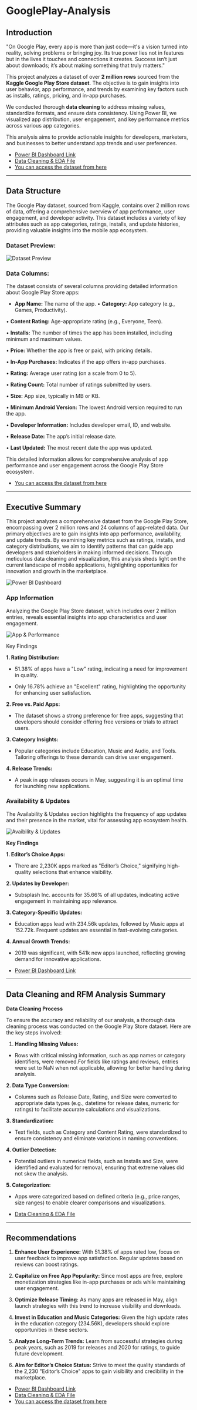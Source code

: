 # **GooglePlay-Analysis**

## **Introduction**

"On Google Play, every app is more than just code—it's a vision turned into reality, solving problems or bringing joy. Its true power lies not in features but in the lives it touches and connections it creates. Success isn’t just about downloads; it’s about making something that truly matters."

This project analyzes a dataset of over **2 million rows** sourced from the **Kaggle Google Play Store dataset**. The objective is to gain insights into user behavior, app performance, and trends by examining key factors such as installs, ratings, pricing, and in-app purchases.

We conducted thorough **data cleaning** to address missing values, standardize formats, and ensure data consistency. Using Power BI, we visualized app distribution, user engagement, and key performance metrics across various app categories.

This analysis aims to provide actionable insights for developers, marketers, and businesses to better understand app trends and user preferences.


- [Power BI Dashboard Link](https://github.com/NishaChandila/GooglePlay-Analysis/blob/main/GooglePlay-dashboard.pdf)  
- [Data Cleaning & EDA File](https://github.com/NishaChandila/GooglePlay-Analysis/blob/main/GooglePlay-DC.ipynb)
- [You can access the dataset from here](https://www.kaggle.com/datasets/gauthamp10/google-playstore-apps)

----

## **Data Structure**

The Google Play dataset, sourced from Kaggle, contains over 2 million rows of data, offering a comprehensive overview of app performance, user engagement, and developer activity. This dataset includes a variety of key attributes such as app categories, ratings, installs, and update histories, providing valuable insights into the mobile app ecosystem.

### **Dataset Preview:**
![Dataset Preview](https://github.com/NishaChandila/project-assets/blob/main/data.PNG?raw=true)  

### **Data Columns:**
The dataset consists of several columns providing detailed information about Google Play Store apps:

- **App Name:** The name of the app.
•	**Category:** App category (e.g., Games, Productivity).

•	**Content Rating:** Age-appropriate rating (e.g., Everyone, Teen).

•	**Installs:** The number of times the app has been installed, including minimum and maximum values.

•	**Price:** Whether the app is free or paid, with pricing details.

•	**In-App Purchases:** Indicates if the app offers in-app purchases.

•	**Rating:** Average user rating (on a scale from 0 to 5).

•	**Rating Count:** Total number of ratings submitted by users.

•	**Size:** App size, typically in MB or KB.

•	**Minimum Android Version:** The lowest Android version required to run the app.

•	**Developer Information:** Includes developer email, ID, and website.

•	**Release Date:** The app’s initial release date.

•	**Last Updated:** The most recent date the app was updated.

This detailed information allows for comprehensive analysis of app performance and user engagement across the Google Play Store ecosystem.

- [You can access the dataset from here](https://www.kaggle.com/datasets/gauthamp10/google-playstore-apps)
---

## **Executive Summary**

This project analyzes a comprehensive dataset from the Google Play Store, encompassing over 2 million rows and 24 columns of app-related data. Our primary objectives are to gain insights into app performance, availability, and update trends. By examining key metrics such as ratings, installs, and category distributions, we aim to identify patterns that can guide app developers and stakeholders in making informed decisions. Through meticulous data cleaning and visualization, this analysis sheds light on the current landscape of mobile applications, highlighting opportunities for innovation and growth in the marketplace.

![Power BI Dashboard](https://github.com/NishaChandila/project-assets/blob/main/googleplay1.PNG)

### **App Information**

Analyzing the Google Play Store dataset, which includes over 2 million entries, reveals essential insights into app characteristics and user engagement.

![App & Performance](https://github.com/NishaChandila/project-assets/blob/main/googleplay2.PNG?raw=true) 

Key Findings

**1. Rating Distribution:**

- 51.38% of apps have a "Low" rating, indicating a need for improvement in quality.

- Only 16.78% achieve an "Excellent" rating, highlighting the opportunity for enhancing user satisfaction.


**2.	Free vs. Paid Apps:**

- The dataset shows a strong preference for free apps, suggesting that developers should consider offering free versions or trials to attract users.

**3.	Category Insights:**

- Popular categories include Education, Music and Audio, and Tools. Tailoring offerings to these demands can drive user engagement.

**4.	Release Trends:**
 
- A peak in app releases occurs in May, suggesting it is an optimal time for launching new applications.


### **Availability & Updates**

The Availability & Updates section highlights the frequency of app updates and their presence in the market, vital for assessing app ecosystem health.

![Avaibility & Updates](https://github.com/NishaChandila/project-assets/blob/main/googleplay3.PNG)  


**Key Findings**

**1.	Editor’s Choice Apps:**

- There are 2,230K apps marked as "Editor’s Choice," signifying high-quality selections that enhance visibility.

**2.	Updates by Developer:**

- Subsplash Inc. accounts for 35.66% of all updates, indicating active engagement in maintaining app relevance.

**3.	Category-Specific Updates:**

- Education apps lead with 234.56k updates, followed by Music apps at 152.72k. Frequent updates are essential in fast-evolving categories.

**4.	Annual Growth Trends:**

- 2019 was significant, with 541k new apps launched, reflecting growing demand for innovative applications.


- [Power BI Dashboard Link](https://github.com/NishaChandila/GooglePlay-Analysis/blob/main/GooglePlay-dashboard.pdf)
  
---

## **Data Cleaning and RFM Analysis Summary**

**Data Cleaning Process**

To ensure the accuracy and reliability of our analysis, a thorough data cleaning process was conducted on the Google Play Store dataset. Here are the key steps involved:

1. **Handling Missing Values:**

- Rows with critical missing information, such as app names or category identifiers, were removed.For fields like ratings and reviews, entries were set to NaN when not applicable, allowing for better handling during analysis.
  
**2. Data Type Conversion:**

- Columns such as Release Date, Rating, and Size were converted to appropriate data types (e.g., datetime for release dates, numeric for ratings) to facilitate accurate calculations and visualizations.
  
**3. Standardization:**

- Text fields, such as Category and Content Rating, were standardized to ensure consistency and eliminate variations in naming conventions.
  
**4. Outlier Detection:**

- Potential outliers in numerical fields, such as Installs and Size, were identified and evaluated for removal, ensuring that extreme values did not skew the analysis.

**5. Categorization:**

- Apps were categorized based on defined criteria (e.g., price ranges, size ranges) to enable clearer comparisons and visualizations.


- [Data Cleaning & EDA File](https://github.com/NishaChandila/GooglePlay-Analysis/blob/main/GooglePlay-DC.ipynb)

---

## **Recommendations**

1.	**Enhance User Experience:** With 51.38% of apps rated low, focus on user feedback to improve app satisfaction. Regular updates based on reviews can boost ratings.
   
2.	**Capitalize on Free App Popularity:** Since most apps are free, explore monetization strategies like in-app purchases or ads while maintaining user engagement.
	
3.	**Optimize Release Timing:** As many apps are released in May, align launch strategies with this trend to increase visibility and downloads.

4.	**Invest in Education and Music Categories:** Given the high update rates in the education category (234.56K), developers should explore opportunities in these sectors.
	
5.	**Analyze Long-Term Trends:** Learn from successful strategies during peak years, such as 2019 for releases and 2020 for ratings, to guide future development.
	
6.	**Aim for Editor’s Choice Status:** Strive to meet the quality standards of the 2,230 "Editor’s Choice" apps to gain visibility and credibility in the marketplace.


- [Power BI Dashboard Link](https://github.com/NishaChandila/GooglePlay-Analysis/blob/main/GooglePlay-dashboard.pdf)  
- [Data Cleaning & EDA File](https://github.com/NishaChandila/GooglePlay-Analysis/blob/main/GooglePlay-DC.ipynb)
- [You can access the dataset from here](https://www.kaggle.com/datasets/gauthamp10/google-playstore-apps)
